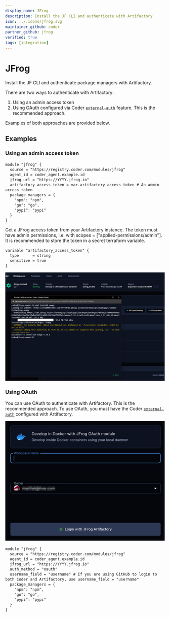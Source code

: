 ```yaml
---
display_name: JFrog
description: Install the JF CLI and authenticate with Artifactory
icon: ../.icons/jfrog.svg
maintainer_github: coder
partner_github: jfrog
verified: true
tags: [integration]
---
```


# JFrog

Install the JF CLI and authenticate package managers with Artifactory.

There are two ways to authenticate with Artifactory:

1. Using an admin access token
2. Using OAuth configured via Coder [`external-auth`](https://docs.coder.com/docs/admin/external-auth/) feature. This is the recommended approach.

Examples of both approaches are provided below.

## Examples

### Using an admin access token

```hcl
module "jfrog" {
  source = "https://registry.coder.com/modules/jfrog"
  agent_id = coder_agent.example.id
  jfrog_url = "https://YYYY.jfrog.io"
  artifactory_access_token = var.artifactory_access_token # An admin access token
  package_managers = {
    "npm": "npm",
    "go": "go",
    "pypi": "pypi"
  }
}
```

Get a JFrog access token from your Artifactory instance. The token must have admin permissions, i.e. with scopes = ["applied-permissions/admin"]. It is recommended to store the token in a secret terraform variable.

```hcl
variable "artifactory_access_token" {
  type      = string
  sensitive = true
}
```

![JFrog](../.images/jfrog.png)

### Using OAuth

You can use OAuth to authenticate with Artifactory. This is the recommended approach. To use OAuth, you must have the Coder [`external-auth`](https://coder.com/docs/v2/latest/admin/external-auth#jfrog) configured with Artifactory.

![JFrog OAuth](../.images/jfrog-oauth.png)

```hcl
module "jfrog" {
  source = "https://registry.coder.com/modules/jfrog"
  agent_id = coder_agent.example.id
  jfrog_url = "https://YYYY.jfrog.io"
  auth_method = "oauth"
  username_field = "username" # If you are using GitHub to login to both Coder and Artifactory, use username_field = "username"
  package_managers = {
    "npm": "npm",
    "go": "go",
    "pypi": "pypi"
  }
}
```
